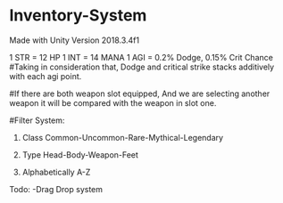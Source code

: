 # Inventory-System

Made with Unity Version 2018.3.4f1

1 STR = 12 HP
1 INT = 14 MANA
1 AGI = 0.2% Dodge, 0.15% Crit Chance
#Taking in consideration that, 
Dodge and critical strike stacks additively with each agi point. 

#If there are both weapon slot equipped,
And we are selecting another weapon it will be compared with the weapon in slot one.

#Filter System:
1. Class
Common-Uncommon-Rare-Mythical-Legendary

2. Type
Head-Body-Weapon-Feet

3. Alphabetically
A-Z

Todo:
-Drag Drop system
